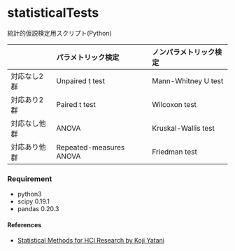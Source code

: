 # statisticalTests
統計的仮説検定用スクリプト(Python)  


|            | パラメトリック検定 | ノンパラメトリック検定 |
|:-----------|:------------|:------------|
|対応なし2群| Unpaired t test| Mann-Whitney U test|
|対応あり2群| Paired t test | Wilcoxon test|
|対応なし他群| ANOVA | Kruskal-Wallis test |
|対応あり他群| Repeated-measures ANOVA | Friedman test |


### Requirement
- python3
- scipy 0.19.1
- pandas 0.20.3

#### References
- [Statistical Methods for HCI Research by Koji Yatani](http://yatani.jp/teaching/doku.php?id=hcistats:start)
